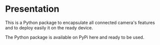 # Presentation

This is a Python package to encapsulate all connected camera's features and to deploy easily it on the ready device.

The Python package is available on PyPi here and ready to be used.
